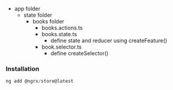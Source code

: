 - app folder
  - state folder
    - books folder
      - books.actions.ts
      - books.state.ts
        - define state and reducer using createFeature()
      - book.selector.ts
        - define createSelector()

### Installation

```javascript
ng add @ngrx/store@latest
```
